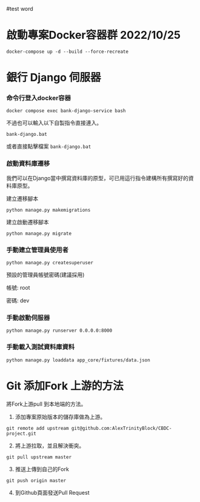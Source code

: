 #test word
# 啟動專案Docker容器群 2022/10/25

```
docker-compose up -d --build --force-recreate
```

# 銀行 Django 伺服器

### 命令行登入docker容器

```
docker compose exec bank-django-service bash 
```

不過也可以輸入以下自製指令直接連入。

```
bank-django.bat
```

或者直接點擊檔案 `bank-django.bat`

### 啟動資料庫遷移

我們可以在Django當中撰寫資料庫的原型，可已用這行指令建構所有撰寫好的資料庫原型。

建立遷移腳本

```
python manage.py makemigrations
```

建立啟動遷移腳本

```
python manage.py migrate
```
### 手動建立管理員使用者

```
python manage.py createsuperuser
```

預設的管理員帳號密碼(建議採用)

帳號: root

密碼: dev

### 手動啟動伺服器

```
python manage.py runserver 0.0.0.0:8000
```

### 手動載入測試資料庫資料

```
python manage.py loaddata app_core/fixtures/data.json
```

# Git 添加Fork 上游的方法

將Fork上游pull 到本地端的方法。

1. 添加專案原始版本的儲存庫做為上游。

```
git remote add upstream git@github.com:AlexTrinityBlock/CBDC-project.git
```

2. 將上游拉取，並且解決衝突。

```
git pull upstream master
```

3. 推送上傳到自己的Fork

```
git push origin master
```

4. 到Github頁面發送Pull Request